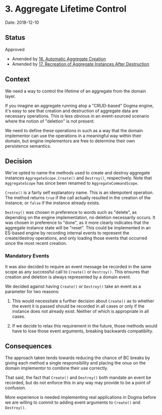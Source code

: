 # 3. Aggregate Lifetime Control

Date: 2018-12-10

## Status

Approved

- Amended by [16. Automatic Aggregate Creation](0016-automatic-aggregate-creation.md)
- Amended by [17. Recreation of Aggregate Instances After Destruction](0017-recreate-aggregate-after-destruction.md)

## Context

We need a way to control the lifetime of an aggregate from the domain layer.

If you imagine an aggregate running atop a "CRUD-based" Dogma engine, it's easy
to see that creation and destruction of aggregate data are necessary operations.
This is less obvious in an event-sourced scenario where the notion of "deletion"
is not present.

We need to define these operations in such as a way that the domain implementor
can use the operations in a meaningful way within their domain, but engine
implementors are free to determine their own persistence semantics.

## Decision

We've opted to name the methods used to create and destroy aggregate instances
`AggregateScope.Create()` and `Destroy()`, respectively. Note that
`AggregateScope` has since been renamed to `AggregateCommandScope`.

`Create()` is a fairly self explanatory name. This is an idempotent operation.
The method returns `true` if the call actually resulted in the creation of the
instance; or `false` if the instance already exists.

`Destroy()` was chosen in preference to words such as "delete", as depending on
the engine implementation, no deletion necessarily occurs. It was chosen in
preference to "done", as it more clearly indicates that the aggregate instance
state will be "reset". This could be implemented in an ES-based engine by
recording internal events to represent the create/destroy operations, and only
loading those events that occurred since the most recent creation.

### Mandatory Events

It was also decided to require an event message be recorded in the same scope
as any successful call to `Create()` or `Destroy()`. This ensures that creation
and deletion is always represented by a domain event.

We decided against having `Create()` or `Destroy()` take an event as a
parameter for two reasons:

1. This would necessitate a further decision about `Create()` as to whether the
event it is passed should be recorded in all cases or only if the instance
does not already exist. Neither of which is appropriate in all cases.

2. If we decide to relax this requirement in the future, those methods would
have to lose those event arguments, breaking backwards compatibilty.

## Consequences

The approach taken tends towards reducing the chance of BC breaks by giving
each method a single responsibility and placing the onus on the domain
implementor to combine their use correctly.

That said, the fact that `Create()` and `Destroy()` both mandate an event be
recorded, but do not enforce this in any way may provide to be a point of
confusion.

More experience is needed implementing real applications in Dogma before we are
willing to commit to adding event arguments to `Create()` and `Destroy()`.
